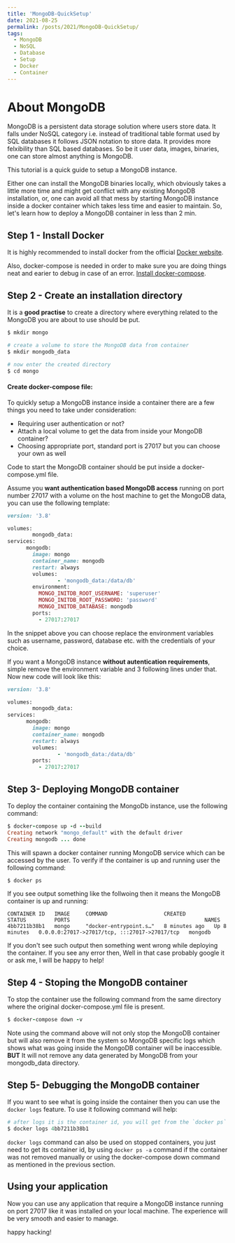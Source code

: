```yaml
---
title: 'MongoDB-QuickSetup'
date: 2021-08-25
permalink: /posts/2021/MongoDB-QuickSetup/
tags:
  - MongoDB
  - NoSQL
  - Database
  - Setup
  - Docker
  - Container
---
```



# About MongoDB

MongoDB is a persistent data storage solution where users store data. It falls under NoSQL category i.e. instead of traditional table format used by SQL databases it follows JSON notation to store data. It provides more felxibility than SQL based databases.
So be it user data, images, binaries, one can store almost anything is MongoDB.<br>

This tutorial is a quick guide to setup a MongoDB instance.

Either one can install the MongoDB binaries locally, which obviously takes a little more time and might get conflict with any existing MongoDB installation, or, one can avoid all that mess by starting MongoDB instance inside a docker container which takes less time and easier to maintain. So, let's learn how to deploy a MongoDB container in less than 2 min. 

## Step 1 - Install Docker

It is highly recommended to install docker from the official [Docker website](https://docs.docker.com/engine/install/).

Also, docker-compose is needed in order to make sure you are doing things neat and earier to debug in case of an error. [Install docker-compose](https://docs.docker.com/compose/install/).

## Step 2 - Create an installation directory

It is a **good practise** to create a directory where everything related to the MongoDB you are about to use should be put.

``` Ruby
$ mkdir mongo

# create a volume to store the MongoDB data from container
$ mkdir mongodb_data

# now enter the created directory
$ cd mongo
```

#### Create docker-compose file:

To quickly setup a MongoDB instance inside a container there are a few things you need to take under consideration:

- Requiring user authentication or not?
- Attach a local volume to get the data from inside your MongoDB container?
- Choosing appropriate port, standard port is 27017 but you can choose your own as well 

Code to start the MongoDB container should be put inside a docker-compose.yml file.

Assume you **want authentication based MongoDB access** running on port number 27017 with a volume on the host machine to get the MongoDB data, you can use the following template:

```Ruby
version: '3.8'

volumes:
        mongodb_data:
services:
      mongodb:
        image: mongo
        container_name: mongodb
        restart: always
        volumes:
                - 'mongodb_data:/data/db'
        environment:
          MONGO_INITDB_ROOT_USERNAME: 'superuser'
          MONGO_INITDB_ROOT_PASSWORD: 'password'
          MONGO_INITDB_DATABASE: mongodb
        ports:
          - 27017:27017
``` 

In the snippet above you can choose replace the environment variables such as username, password, database etc. with the credentials of your choice.

If you want a MongoDB instance **without autentication requirements**, simple remove the environment variable and 3 following lines under that. Now new code will look like this:

```Ruby
version: '3.8'

volumes:
        mongodb_data:
services:
      mongodb:
        image: mongo
        container_name: mongodb
        restart: always
        volumes:
                - 'mongodb_data:/data/db'
        ports:
          - 27017:27017
``` 

## Step 3-  Deploying MongoDB container

To deploy the container containing the MongoDb instance, use the following command:

```Ruby
$ docker-compose up -d --build
Creating network "mongo_default" with the default driver
Creating mongodb ... done

```

This will spawn a docker container running MongoDB service which can be accessed by the user.
To verify if the container is up and running user the following command:

```Ruby
$ docker ps

```

If you see output something like the follwoing then it means the MongoDB container is up and running:

```text
CONTAINER ID   IMAGE     COMMAND                  CREATED         STATUS         PORTS                                           NAMES
4bb7211b38b1   mongo     "docker-entrypoint.s…"   8 minutes ago   Up 8 minutes   0.0.0.0:27017->27017/tcp, :::27017->27017/tcp   mongodb

```
If you don't see such output then something went wrong while deploying the container. If you see any error then, Well in that case probably google it or ask me, I will be happy to help!

## Step 4 - Stoping the MongoDB container

To stop the container use the following command from the same directory where the original docker-compose.yml file is present.

```Ruby
$ docker-compose down -v

```

Note using the command above will not only stop the MongoDB container but will also remove it from the system so MongoDB specific logs which shows what was going inside the MongoDB container will be inaccessible. **BUT** It will not remove any data generated by MongoDB from your mongodb_data directory.


## Step 5- Debugging the MongoDB container

If you want to see what is going inside the container then you can use the `docker logs` feature. To use it following command will help:

```Ruby
# after logs it is the container id, you will get from the `docker ps` command as mentioned above
$ docker logs 4bb7211b38b1

```

`docker logs`  command can also be used on stopped containers, you just need to get its container id, by using `docker ps -a` command if the container was not removed manually or using the docker-compose down command as mentioned in the previous section.

## Using your application

Now you can use any application that require a MongoDB instance running on port 27017 like it was installed on your local machine. The experience will be very smooth and easier to manage.

happy hacking! 
